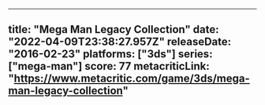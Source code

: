 
---
title: "Mega Man Legacy Collection"
date: "2022-04-09T23:38:27.957Z"
releaseDate: "2016-02-23"
platforms: ["3ds"]
series: ["mega-man"]
score: 77
metacriticLink: "https://www.metacritic.com/game/3ds/mega-man-legacy-collection"
---
